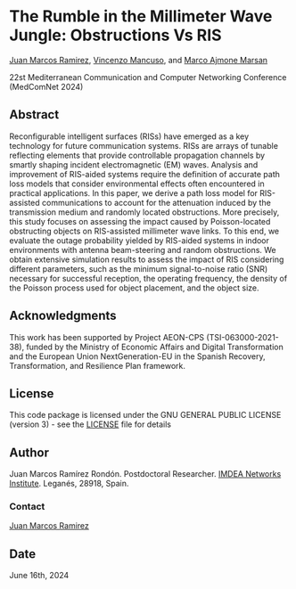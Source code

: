 # The Rumble in the Millimeter Wave Jungle: Obstructions Vs RIS

[Juan Marcos Ramirez](https://juanmarcosramirez.github.io/), [Vincenzo Mancuso](https://networks.imdea.org/es/team/imdea-networks-team/people/vincenzo-mancuso/), and [Marco Ajmone Marsan](https://networks.imdea.org/es/team/imdea-networks-team/people/marco-ajmone-marsan/)

 22st Mediterranean Communication and Computer Networking Conference (MedComNet 2024)

## Abstract

Reconfigurable intelligent surfaces (RISs) have emerged as a key technology for future communication systems. RISs are arrays of tunable reflecting elements that provide controllable propagation channels by smartly shaping incident electromagnetic (EM) waves. Analysis and improvement of RIS-aided systems require the definition of accurate path loss models that consider environmental effects often encountered in practical applications. In this paper, we derive a path loss model for RIS-assisted communications to account for the attenuation induced by the transmission medium and randomly located obstructions. More precisely, this study focuses on assessing the impact caused by Poisson-located obstructing objects on RIS-assisted millimeter wave links. To this end, we evaluate the outage probability yielded by RIS-aided systems in indoor environments with antenna beam-steering and random obstructions. We obtain extensive simulation results to assess the impact of RIS considering different parameters, such as the minimum signal-to-noise ratio (SNR) necessary for successful reception, the operating frequency, the density of the Poisson process used for object placement, and the object size.

## Acknowledgments

This work has been supported by Project AEON-CPS (TSI-063000-2021-38), funded by the Ministry of Economic Affairs and Digital Transformation and the European Union NextGeneration-EU in the Spanish Recovery, Transformation, and Resilience Plan framework.

## License

This code package is licensed under the GNU GENERAL PUBLIC LICENSE (version 3) - see the [LICENSE](LICENSE) file for details


## Author

Juan Marcos Ramírez Rondón. Postdoctoral Researcher. [IMDEA Networks Institute](https://networks.imdea.org/es/). Leganés, 28918, Spain. 


### Contact

[Juan Marcos Ramirez](juan.ramirez@imdea.org)

## Date

June 16th, 2024

